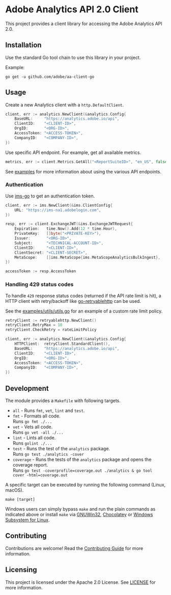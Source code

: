 # Adobe Analytics API 2.0 Client

This project provides a client library for accessing the Adobe Analytics API 2.0.

## Installation

Use the standard Go tool chain to use this library in your project.

Example:

```shell
go get -u github.com/adobe/aa-client-go
```

## Usage

Create a new Analytics client with a `http.DefaultClient`.

```go
client, err := analytics.NewClient(&analytics.Config{
    BaseURL:     "https://analytics.adobe.io/api",
    ClientID:    "<CLIENT-ID>",
    OrgID:       "<ORG-ID>",
    AccessToken: "<ACCESS-TOKEN>",
    CompanyID:   "<COMPANY-ID>",
})
```

Use specific API endpoint. For example, get all available metrics.

```go
metrics, err := client.Metrics.GetAll("<ReportSuiteID>", "en_US", false, []string{})
```

See [examples](./examples) for more information about using the various API endpoints.

### Authentication

Use [ims-go](github.com/adobe/ims-go) to get an authentication token.

```go
client, err := ims.NewClient(&ims.ClientConfig{
    URL: "https://ims-na1.adobelogin.com",
})

resp, err := client.ExchangeJWT(&ims.ExchangeJWTRequest{
    Expiration:   time.Now().Add(12 * time.Hour),
    PrivateKey:   []byte("<PRIVATE-KEY>"),
    Issuer:       "<ORG-ID>",
    Subject:      "<TECHNICAL-ACCOUNT-ID>",
    ClientID:     "<CLIENT-ID>",
    ClientSecret: "<CLIENT-SECRET>",
    MetaScope:    []ims.MetaScope{ims.MetaScopeAnalyticsBulkIngest},
})

accessToken := resp.AccessToken
```

### Handling 429 status codes

To handle `429` response status codes (returned if the API rate limit is hit), a HTTP client with retry/backoff like [go-retryablehttp](github.com/hashicorp/go-retryablehttp) can be used.

See the [examples/utils/utils.go](./examples/utils/utils.go) for an example of a custom rate limit policy.

```go
retryClient := retryablehttp.NewClient()
retryClient.RetryMax = 10
retryClient.CheckRetry = rateLimitPolicy

client, err := analytics.NewClient(&analytics.Config{
    HTTPClient:  retryClient.StandardClient(),
    BaseURL:     "https://analytics.adobe.io/api",
    ClientID:    "<CLIENT-ID>",
    OrgID:       "<ORG-ID>",
    AccessToken: "<ACCESS-TOKEN>",
    CompanyID:   "<COMPANY-ID>",
})
```

## Development

The module provides a `Makefile` with following targets.

* `all` - Runs `fmt`, `vet`, `lint` and `test`.
* `fmt` - Formats all code.  
    Runs `go fmt ./...`
* `vet` - Vets all code.  
    Runs `go vet -all ./...`
* `lint` - Lints all code.  
    Runs `golint ./...`
* `test` - Runs the test of the `analytics` package.  
    Runs `go test ./analytics -cover`
* `coverage` - Runs the tests of the `analytics` package and opens the coverage report.  
    Runs `go test -coverprofile=coverage.out ./analytics & go tool cover -html=coverage.out`

A specific target can be executed by running the following command (Linux, macOS).

```shell
make [target]
```

Windows users can simply bypass `make` and run the plain commands as indicated above or install `make` via [GNUWin32](http://gnuwin32.sourceforge.net/packages/make.htm), [Chocolatey](https://chocolatey.org/install) or [Windows Subsystem for Linux](https://docs.microsoft.com/en-us/windows/wsl/install-win10).

## Contributing

Contributions are welcome! Read the [Contributing Guide](./CONTRIBUTING.md) for more information.

## Licensing

This project is licensed under the Apache 2.0 License. See [LICENSE](./LICENSE) for more information.
